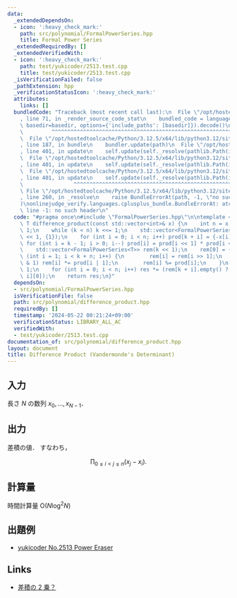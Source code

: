 ```yaml
---
data:
  _extendedDependsOn:
  - icon: ':heavy_check_mark:'
    path: src/polynomial/FormalPowerSeries.hpp
    title: Formal Power Series
  _extendedRequiredBy: []
  _extendedVerifiedWith:
  - icon: ':heavy_check_mark:'
    path: test/yukicoder/2513.test.cpp
    title: test/yukicoder/2513.test.cpp
  _isVerificationFailed: false
  _pathExtension: hpp
  _verificationStatusIcon: ':heavy_check_mark:'
  attributes:
    links: []
  bundledCode: "Traceback (most recent call last):\n  File \"/opt/hostedtoolcache/Python/3.12.5/x64/lib/python3.12/site-packages/onlinejudge_verify/documentation/build.py\"\
    , line 71, in _render_source_code_stat\n    bundled_code = language.bundle(stat.path,\
    \ basedir=basedir, options={'include_paths': [basedir]}).decode()\n          \
    \         ^^^^^^^^^^^^^^^^^^^^^^^^^^^^^^^^^^^^^^^^^^^^^^^^^^^^^^^^^^^^^^^^^^^^^^^^^^^^^^^^^\n\
    \  File \"/opt/hostedtoolcache/Python/3.12.5/x64/lib/python3.12/site-packages/onlinejudge_verify/languages/cplusplus.py\"\
    , line 187, in bundle\n    bundler.update(path)\n  File \"/opt/hostedtoolcache/Python/3.12.5/x64/lib/python3.12/site-packages/onlinejudge_verify/languages/cplusplus_bundle.py\"\
    , line 401, in update\n    self.update(self._resolve(pathlib.Path(included), included_from=path))\n\
    \  File \"/opt/hostedtoolcache/Python/3.12.5/x64/lib/python3.12/site-packages/onlinejudge_verify/languages/cplusplus_bundle.py\"\
    , line 401, in update\n    self.update(self._resolve(pathlib.Path(included), included_from=path))\n\
    \  File \"/opt/hostedtoolcache/Python/3.12.5/x64/lib/python3.12/site-packages/onlinejudge_verify/languages/cplusplus_bundle.py\"\
    , line 401, in update\n    self.update(self._resolve(pathlib.Path(included), included_from=path))\n\
    \                ^^^^^^^^^^^^^^^^^^^^^^^^^^^^^^^^^^^^^^^^^^^^^^^^^^^^^^^^^\n \
    \ File \"/opt/hostedtoolcache/Python/3.12.5/x64/lib/python3.12/site-packages/onlinejudge_verify/languages/cplusplus_bundle.py\"\
    , line 260, in _resolve\n    raise BundleErrorAt(path, -1, \"no such header\"\
    )\nonlinejudge_verify.languages.cplusplus_bundle.BundleErrorAt: atcoder/convolution.hpp:\
    \ line -1: no such header\n"
  code: "#pragma once\n#include \"FormalPowerSeries.hpp\"\n\ntemplate <typename T>\
    \ T difference_product(const std::vector<int>& x) {\n    int n = x.size(), k =\
    \ 1;\n    while (k < n) k <<= 1;\n    std::vector<FormalPowerSeries<T>> prod(k\
    \ << 1, {1});\n    for (int i = 0; i < n; i++) prod[k + i] = {-x[i], 1};\n   \
    \ for (int i = k - 1; i > 0; i--) prod[i] = prod[i << 1] * prod[i << 1 | 1];\n\
    \    std::vector<FormalPowerSeries<T>> rem(k << 1);\n    rem[0] = {1};\n    for\
    \ (int i = 1; i < k + n; i++) {\n        rem[i] = rem[i >> 1];\n        if (~i\
    \ & 1) rem[i] *= prod[i | 1];\n        rem[i] %= prod[i];\n    }\n    T res =\
    \ 1;\n    for (int i = 0; i < n; i++) res *= (rem[k + i].empty() ? 0 : rem[k +\
    \ i][0]);\n    return res;\n}"
  dependsOn:
  - src/polynomial/FormalPowerSeries.hpp
  isVerificationFile: false
  path: src/polynomial/difference_product.hpp
  requiredBy: []
  timestamp: '2024-05-22 00:21:24+09:00'
  verificationStatus: LIBRARY_ALL_AC
  verifiedWith:
  - test/yukicoder/2513.test.cpp
documentation_of: src/polynomial/difference_product.hpp
layout: document
title: Difference Product (Vandermonde's Determinant)
---
```


## 入力

長さ $N$ の数列 $x _ 0, \dots , x _ {N - 1}$．

## 出力

差積の値．
すなわち，

$$
\prod _ {0 \le i \lt j \le n} (x _ j - x _ i).
$$

## 計算量

時間計算量 $\mathrm{O}(N \log ^ 2 N)$

## 出題例
- [yukicoder No.2513 Power Eraser](https://yukicoder.me/problems/no/2513)

## Links
- [差積の $2$ 乗？](https://x.com/maspy_stars/status/1715375727460401307?s=20)